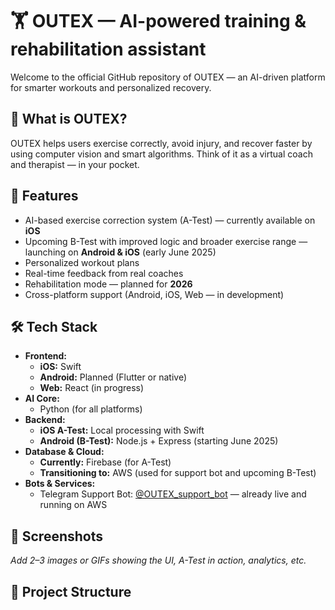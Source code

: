 # 🏋️ OUTEX — AI-powered training & rehabilitation assistant

Welcome to the official GitHub repository of OUTEX — an AI-driven platform for smarter workouts and personalized recovery.

## 🚀 What is OUTEX?

OUTEX helps users exercise correctly, avoid injury, and recover faster by using computer vision and smart algorithms. Think of it as a virtual coach and therapist — in your pocket.

## 🧠 Features
- AI-based exercise correction system (A-Test) — currently available on **iOS**
- Upcoming B-Test with improved logic and broader exercise range — launching on **Android & iOS** (early June 2025)
- Personalized workout plans
- Real-time feedback from real coaches
- Rehabilitation mode — planned for **2026**
- Cross-platform support (Android, iOS, Web — in development)

## 🛠️ Tech Stack
- **Frontend:**
  - **iOS:** Swift
  - **Android:** Planned (Flutter or native)
  - **Web:** React (in progress)
- **AI Core:** 
  - Python (for all platforms)
- **Backend:**
  - **iOS A-Test:** Local processing with Swift
  - **Android (B-Test):** Node.js + Express (starting June 2025)
- **Database & Cloud:**
  - **Currently:** Firebase (for A-Test)
  - **Transitioning to:** AWS (used for support bot and upcoming B-Test)
- **Bots & Services:**
  - Telegram Support Bot: [@OUTEX_support_bot](https://t.me/OUTEX_support_bot) — already live and running on AWS

## 📸 Screenshots
_Add 2–3 images or GIFs showing the UI, A-Test in action, analytics, etc._

## 📂 Project Structure
